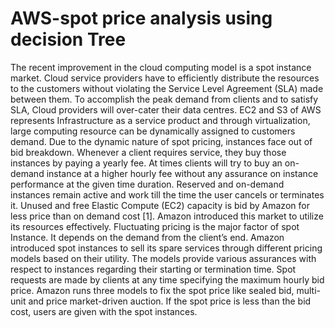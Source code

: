 # AWS-spot price analysis using decision Tree

The recent improvement in the cloud computing model is
a spot instance market. Cloud service providers have to
efficiently distribute the resources to the customers without
violating the Service Level Agreement (SLA) made between
them. To accomplish the peak demand from clients and to
satisfy SLA, Cloud providers will over-cater their data
centres. EC2 and S3 of AWS represents Infrastructure as a
service product and through virtualization, large computing
resource can be dynamically assigned to customers demand.
Due to the dynamic nature of spot pricing, instances face out
of bid breakdown. Whenever a client requires service, they
buy those instances by paying a yearly fee. At times clients
will try to buy an on- demand instance at a higher hourly fee
without any assurance on instance performance at the given
time duration. Reserved and on-demand instances remain
active and work till the time the user cancels or terminates it.
Unused and free Elastic Compute (EC2) capacity is bid by
Amazon for less price than on demand cost [1]. Amazon
introduced this market to utilize its resources effectively.
Fluctuating pricing is the major factor of spot Instance. It
depends on the demand from the client’s end. Amazon
introduced spot instances to sell its spare services through
different pricing models based on their utility. The models
provide various assurances with respect to instances
regarding their starting or termination time. Spot requests are
made by clients at any time specifying the maximum hourly
bid price. Amazon runs three models to fix the spot price
like sealed bid, multi-unit and price market-driven auction. If
the spot price is less than the bid cost, users are given with
the spot instances.
